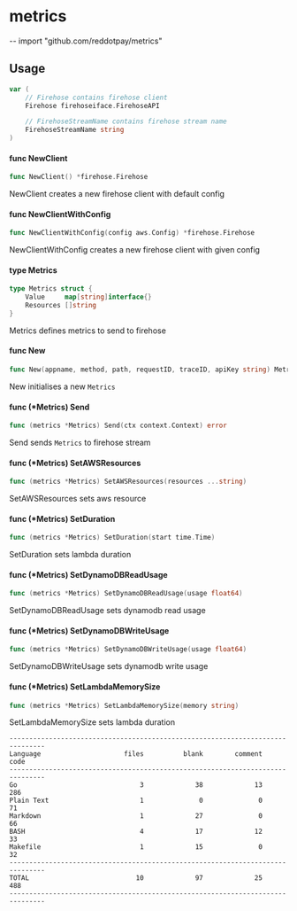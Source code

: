 # metrics
--
    import "github.com/reddotpay/metrics"


## Usage

```go
var (
	// Firehose contains firehose client
	Firehose firehoseiface.FirehoseAPI

	// FirehoseStreamName contains firehose stream name
	FirehoseStreamName string
)
```

#### func  NewClient

```go
func NewClient() *firehose.Firehose
```
NewClient creates a new firehose client with default config

#### func  NewClientWithConfig

```go
func NewClientWithConfig(config aws.Config) *firehose.Firehose
```
NewClientWithConfig creates a new firehose client with given config

#### type Metrics

```go
type Metrics struct {
	Value     map[string]interface{}
	Resources []string
}
```

Metrics defines metrics to send to firehose

#### func  New

```go
func New(appname, method, path, requestID, traceID, apiKey string) Metrics
```
New initialises a new `Metrics`

#### func (*Metrics) Send

```go
func (metrics *Metrics) Send(ctx context.Context) error
```
Send sends `Metrics` to firehose stream

#### func (*Metrics) SetAWSResources

```go
func (metrics *Metrics) SetAWSResources(resources ...string)
```
SetAWSResources sets aws resource

#### func (*Metrics) SetDuration

```go
func (metrics *Metrics) SetDuration(start time.Time)
```
SetDuration sets lambda duration

#### func (*Metrics) SetDynamoDBReadUsage

```go
func (metrics *Metrics) SetDynamoDBReadUsage(usage float64)
```
SetDynamoDBReadUsage sets dynamodb read usage

#### func (*Metrics) SetDynamoDBWriteUsage

```go
func (metrics *Metrics) SetDynamoDBWriteUsage(usage float64)
```
SetDynamoDBWriteUsage sets dynamodb write usage

#### func (*Metrics) SetLambdaMemorySize

```go
func (metrics *Metrics) SetLambdaMemorySize(memory string)
```
SetLambdaMemorySize sets lambda duration


```
-------------------------------------------------------------------------------
Language                     files          blank        comment           code
-------------------------------------------------------------------------------
Go                               3             38             13            286
Plain Text                       1              0              0             71
Markdown                         1             27              0             66
BASH                             4             17             12             33
Makefile                         1             15              0             32
-------------------------------------------------------------------------------
TOTAL                           10             97             25            488
-------------------------------------------------------------------------------
```